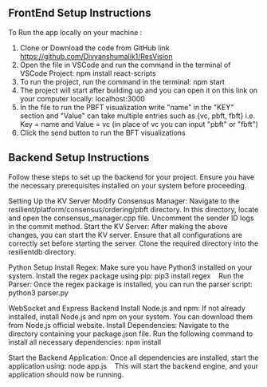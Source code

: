 ## FrontEnd Setup Instructions

To Run the app locally on your machine : 

1) Clone or Download the code from GitHub link https://github.com/Divyanshumalik1/ResVision
2) Open the file in VSCode and run the command in the terminal of VSCode Project: npm install react-scripts
3) To run the project, run the command in the terminal: npm start
4) The project will start after building up and you can open it on this link on your computer locally: localhost:3000
5) In the file to run the PBFT visualization write "name" in the "KEY" section and "Value" can take multiple entries such as {vc, pbft, fbft}
     i.e. Key = name and  Value = vc (in place of vc you can input "pbft" or "fbft")
6) Click the send button to run the BFT visualizations

## Backend Setup Instructions

Follow these steps to set up the backend for your project. Ensure you have the necessary prerequisites installed on your system before proceeding.

Setting Up the KV Server
Modify Consensus Manager:
Navigate to the resilient/platform/consensus/ordering/pbft directory.
In this directory, locate and open the consensus_manager.cpp file.
Uncomment the sender ID logs in the commit method.
Start the KV Server:
After making the above changes, you can start the KV server. Ensure that all configurations are correctly set before starting the server.
Clone the required directory into the resilientdb directory.

Python Setup
Install Regex:
Make sure you have Python3 installed on your system.
Install the regex package using pip: pip3 install regex   
		Run the Parser:
Once the regex package is installed, you can run the parser script: python3 parser.py   

WebSocket and Express Backend
Install Node.js and npm:
If not already installed, install Node.js and npm on your system. You can download them from Node.js official website.
Install Dependencies:
Navigate to the directory containing your package.json file.
Run the following command to install all necessary dependencies: npm install   
		
Start the Backend Application:
Once all dependencies are installed, start the application using: node app.js   
This will start the backend engine, and your application should now be running.
